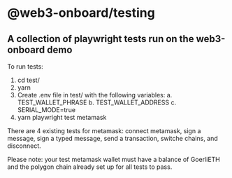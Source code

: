 # @web3-onboard/testing

## A collection of playwright tests run on the web3-onboard demo

To run tests:
1. cd test/
2. yarn
3. Create .env file in test/ with the following variables:
    a. TEST_WALLET_PHRASE
    b. TEST_WALLET_ADDRESS
    c. SERIAL_MODE=true
4. yarn playwright test metamask

There are 4 existing tests for metamask: connect metamask, sign a message, sign a typed message, send a transaction, switche chains, and disconnect. 

Please note: your test metamask wallet must have a balance of GoerliETH and the polygon chain already set up for all tests to pass. 